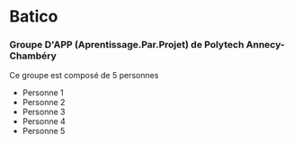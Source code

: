<h1>Batico</h1>

<h3>Groupe D'APP (Aprentissage.Par.Projet) de Polytech Annecy-Chambéry</h3>

<p>Ce groupe est composé de 5 personnes 
<ul>
<li>Personne 1</li>
<li>Personne 2</li>
<li>Personne 3</li>
<li>Personne 4</li>
<li>Personne 5</li>
</ul>